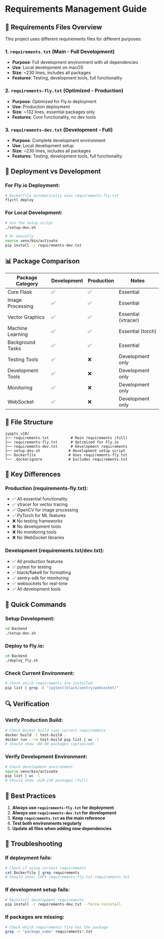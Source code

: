 # Requirements Management Guide

## 📁 Requirements Files Overview

This project uses different requirements files for different purposes:

### 1. `requirements.txt` (Main - Full Development)
- **Purpose**: Full development environment with all dependencies
- **Use**: Local development on macOS
- **Size**: ~230 lines, includes all packages
- **Features**: Testing, development tools, full functionality

### 2. `requirements-fly.txt` (Optimized - Production)
- **Purpose**: Optimized for Fly.io deployment
- **Use**: Production deployment
- **Size**: ~132 lines, essential packages only
- **Features**: Core functionality, no dev tools

### 3. `requirements-dev.txt` (Development - Full)
- **Purpose**: Complete development environment
- **Use**: Local development setup
- **Size**: ~230 lines, includes all packages
- **Features**: Testing, development tools, full functionality

## 🚀 Deployment vs Development

### For Fly.io Deployment:
```bash
# Dockerfile automatically uses requirements-fly.txt
flyctl deploy
```

### For Local Development:
```bash
# Use the setup script
./setup-dev.sh

# Or manually
source venv/bin/activate
pip install -r requirements-dev.txt
```

## 📊 Package Comparison

| Package Category | Development | Production | Notes |
|------------------|-------------|------------|-------|
| Core Flask | ✅ | ✅ | Essential |
| Image Processing | ✅ | ✅ | Essential |
| Vector Graphics | ✅ | ✅ | Essential (vtracer) |
| Machine Learning | ✅ | ✅ | Essential (torch) |
| Background Tasks | ✅ | ✅ | Essential |
| Testing Tools | ✅ | ❌ | Development only |
| Development Tools | ✅ | ❌ | Development only |
| Monitoring | ✅ | ❌ | Development only |
| WebSocket | ✅ | ❌ | Development only |

## 🔧 File Structure

```
zyppts_v10/
├── requirements.txt          # Main requirements (full)
├── requirements-fly.txt      # Optimized for Fly.io
├── requirements-dev.txt      # Development requirements
├── setup-dev.sh             # Development setup script
├── Dockerfile               # Uses requirements-fly.txt
└── .dockerignore            # Excludes requirements.txt
```

## 🎯 Key Differences

### Production (requirements-fly.txt):
- ✅ All essential functionality
- ✅ vtracer for vector tracing
- ✅ OpenCV for image processing
- ✅ PyTorch for ML features
- ❌ No testing frameworks
- ❌ No development tools
- ❌ No monitoring tools
- ❌ No WebSocket libraries

### Development (requirements.txt/dev.txt):
- ✅ All production features
- ✅ pytest for testing
- ✅ black/flake8 for formatting
- ✅ sentry-sdk for monitoring
- ✅ websockets for real-time
- ✅ All development tools

## 🚀 Quick Commands

### Setup Development:
```bash
cd Backend
./setup-dev.sh
```

### Deploy to Fly.io:
```bash
cd Backend
./deploy_fly.sh
```

### Check Current Environment:
```bash
# Check which requirements are installed
pip list | grep -E "(pytest|black|sentry|websocket)"
```

## 🔍 Verification

### Verify Production Build:
```bash
# Check Docker build uses correct requirements
docker build -t test-build .
docker run --rm test-build pip list | wc -l
# Should show ~80-90 packages (optimized)
```

### Verify Development Environment:
```bash
# Check development environment
source venv/bin/activate
pip list | wc -l
# Should show ~120-130 packages (full)
```

## 🎯 Best Practices

1. **Always use `requirements-fly.txt` for deployment**
2. **Always use `requirements-dev.txt` for development**
3. **Keep `requirements.txt` as the main reference**
4. **Test both environments regularly**
5. **Update all files when adding new dependencies**

## 🔧 Troubleshooting

### If deployment fails:
```bash
# Check if using correct requirements
cat Dockerfile | grep requirements
# Should show: COPY requirements-fly.txt requirements.txt
```

### If development setup fails:
```bash
# Reinstall development requirements
pip install -r requirements-dev.txt --force-reinstall
```

### If packages are missing:
```bash
# Check which requirements file has the package
grep -r "package_name" requirements*.txt
```
